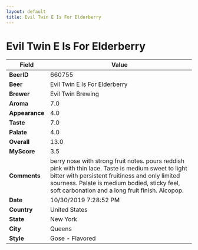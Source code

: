 ```yaml
---
layout: default
title: Evil Twin E Is For Elderberry
---
```


# Evil Twin E Is For Elderberry

| Field         | Value     |
|---------------|-----------|
| **BeerID** | 660755 |
| **Beer** | Evil Twin E Is For Elderberry |
| **Brewer** | Evil Twin Brewing |
| **Aroma** | 7.0 |
| **Appearance** | 4.0 |
| **Taste** | 7.0 |
| **Palate** | 4.0 |
| **Overall** | 13.0 |
| **MyScore** | 3.5 |
| **Comments** | berry nose with strong fruit notes. pours reddish pink with thin lace. Taste is medium sweet to light bitter with persistent fruitiness and only limited sourness. Palate is medium bodied, sticky feel, soft carbonation and a long fruit finish. Alcopop. |
| **Date** | 10/30/2019 7:28:52 PM |
| **Country** | United States |
| **State** | New York |
| **City** | Queens |
| **Style** | Gose - Flavored |

